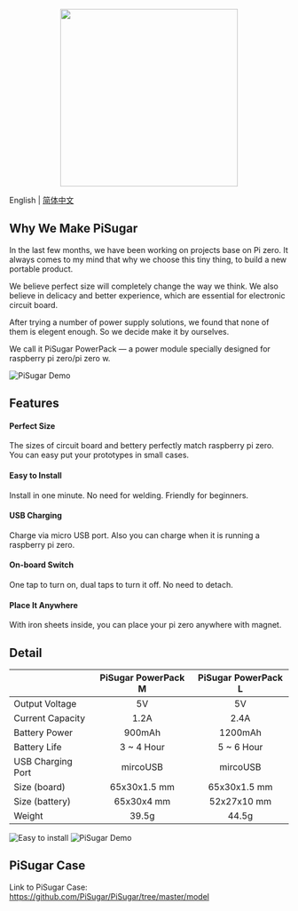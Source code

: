 <p align="center">
  <img width="320" src="https://raw.githubusercontent.com/JdaieLin/PiSugar/master/logo.jpg">
</p>

English | [简体中文](./README.zh-CN.md)

## Why We Make PiSugar

In the last few months, we have been working on projects base on Pi zero. It always comes to my mind that why we choose this tiny thing, to build a new portable product.

We believe perfect size will completely change the way we think.
We also believe in delicacy and better experience, which are essential for electronic circuit board.

After trying a number of power supply solutions, we found that none of them is elegent enough.
So we decide make it by ourselves. 

We call it PiSugar PowerPack — a power module specially designed for raspberry pi zero/pi zero w.

![PiSugar Demo](https://raw.githubusercontent.com/JdaieLin/PiSugar/master/demo.gif)


## Features

#### Perfect Size
The sizes of circuit board and bettery perfectly match raspberry pi zero. You can easy put your prototypes in small cases.

#### Easy to Install
Install in one minute. No need for welding. Friendly for beginners.

#### USB Charging
Charge via micro USB port. Also you can charge when it is running a raspberry pi zero.

#### On-board Switch
One tap to turn on, dual taps to turn it off. No need to detach.

#### Place It Anywhere
With iron sheets inside, you can place your pi zero anywhere with magnet.


## Detail

|  | PiSugar PowerPack M | PiSugar PowerPack L | 
| - | :-: | :-: | 
| Output Voltage | 5V | 5V | 
| Current Capacity | 1.2A | 2.4A | 
| Battery Power | 900mAh | 1200mAh |
| Battery Life | 3 ~ 4 Hour | 5 ~ 6 Hour |
| USB Charging Port | mircoUSB | mircoUSB |
| Size (board) | 65x30x1.5 mm | 65x30x1.5 mm |
| Size (battery) | 65x30x4 mm | 52x27x10 mm |
| Weight | 39.5g | 44.5g |

![Easy to install](https://raw.githubusercontent.com/JdaieLin/PiSugar/master/installation.gif)
![PiSugar Demo](https://raw.githubusercontent.com/JdaieLin/PiSugar/master/demo2.png)


## PiSugar Case
Link to PiSugar Case: https://github.com/PiSugar/PiSugar/tree/master/model


